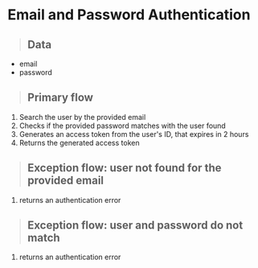 # Email and Password Authentication

> ## Data
* email
* password

> ## Primary flow
1. Search the user by the provided email
2. Checks if the provided password matches with the user found
3. Generates an access token from the user's ID, that expires in 2 hours
4. Returns the generated access token


> ## Exception flow: user not found for the provided email
1. returns an authentication error

> ## Exception flow: user and password do not match
1. returns an authentication error

